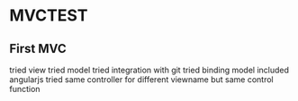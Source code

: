 # MVCTEST
First MVC
-----
tried view
tried model
tried integration with git
tried binding model
included angularjs
tried same controller for different viewname but same control function
